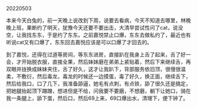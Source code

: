20220503

本来今天白兔的，前一天晚上说改到下周，说要去看病，今天不知道去哪里，林晚晚上班，果断约了明天，犹豫今天还要不要出击，大清早尝试性问了cat，说没空，让我找东东，于是约了东东。之前嘉悦禁止口爆，东东去做私约了，最近也有听说cat又有口爆了，东东回去嘉悦应该是可以口爆了才回去的。

到了嘉悦，还得在过道等房间，等东东进房，直接趴在我身上舌了起来，舌了好一会，才开始脱衣服，直接全果，然后妹妹磨在弟弟上紧贴着，然后下来继续舌，再双眼并拢换成妹妹夹住，舌了好久，这才让我趴下，背部服务依旧顶，很慢很温柔，不敷衍，然后毒龙，毒龙的时候还一边摸蛋，毒了好久，换正面，继续舌下，然后给我口，口了几下，我准备舔逼，她毛有点刺，有点铁，舔了很久还是搞定，把她腿抬起顶下蹭蹭，想进但是不给，问我要不要磨，不想磨，躺下让她口，骑在我一条腿上，舔下蛋，然后口，然后69上来，69口爆出水，清理下，便下钟了。